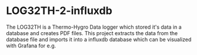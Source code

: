 # LOG32TH-2-influxdb
The LOG32TH is a Thermo-Hygro Data logger which stored it's data in a database and creates PDF files.
This project extracts the data from the database file and imports it into a influxdb database which can be visualized with Grafana for e.g.
